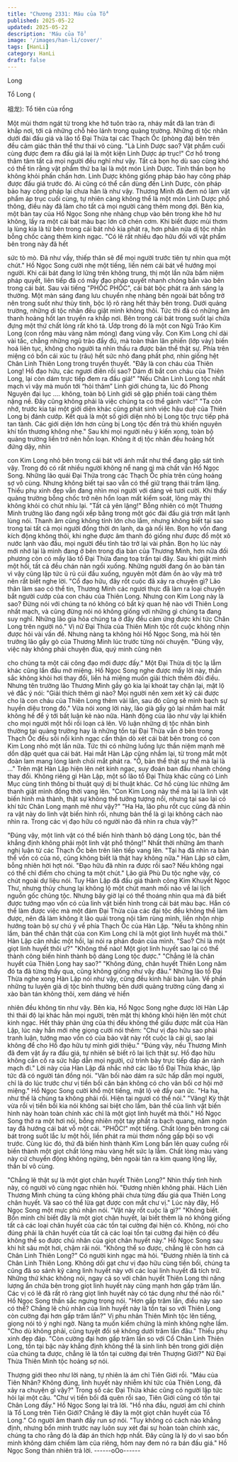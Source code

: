 ```yaml
---
title: "Chương 2331: Máu của Tổ"
published: 2025-05-22
updated: 2025-05-22
description: 'Máu của Tổ'
image: '/images/han-li/cover/'
tags: [HanLi]
category: HanLi
draft: false
---
```


Long

Tổ Long (

祖龙): Tổ tiên của rồng

Một mùi thơm ngát từ trong khe hở tuôn trào ra, nháy mắt đã lan
tràn đi khắp nơi, tới cả những chỗ hẻo lánh trong quảng trường.
Những dị tộc nhân dưới đài đấu giá và lão tổ Đại Thừa tại các
Thạch Ốc (phòng đá) bên trên đều cảm giác thân thể thư thái vô
cùng.
"Là Linh Dược sao? Vật phẩm cuối cùng được đem ra đấu giá lại
là một kiện Linh Dược áp trục!"
Cơ hồ trong thâm tâm tất cả mọi người đều nghĩ như vậy. Tất cả
bọn họ dù sao cũng khó có thể tin rằng vật phẩm thứ ba lại là một
món Linh Dược. Tinh thần bọn họ không khỏi phấn chấn hơn.
Linh Dược không giống pháp bảo hay công pháp được đấu giá
trước đó. Ai cũng có thể cần dùng đến Linh Dược, còn pháp bảo
hay công pháp lại chưa hẳn là như vậy. Thương Minh đã đem nó
làm vật phẩm áp trục cuối cùng, tự nhiên càng không thể là một
món Linh Dược phổ thông, điều này đã làm cho tất cả mọi người
càng thêm mong đợi.
Bên kia, một bàn tay của Hồ Ngọc Song nhẹ nhàng chụp vào bên
trong khe hở hư không, lấy ra một cái bát màu bạc lớn cỡ chén
cơm.
Khi biết được mùi thơm lạ lùng kia là từ bên trong cái bát nhỏ kia
phát ra, hơn phân nửa dị tộc nhân bỗng chốc càng thêm kinh
ngạc.
"Có lẽ rất nhiều đạo hữu đối với vật phẩm bên trong này đã hết

sức tò mò. Đã như vầy, thiếp thân sẽ để mọi người trước tiên tự
nhìn qua một chút." Hồ Ngọc Song cười nhẹ một tiếng, liền ném
cái bát về hướng mọi người. Khi cái bát đang lơ lửng trên không
trung, thị một lần nữa bấm niệm pháp quyết, liên tiếp đã có mấy
đạo pháp quyết nhanh chóng bắn vào bên trong cái bát.
Sau vài tiếng "PHỐC PHỐC", cái bát bộc phát ra ánh sáng lạ
thường. Một màn sáng đang lưu chuyển nhẹ nhàng bên ngoài bát
bỗng trở nên trong suốt như thủy tinh, bộc lộ rõ ràng hết thảy bên
trong.
Dưới quảng trường, những di tộc nhân đều giật mình không thôi.
Tức thì đã có những âm thanh hoảng hốt lan truyền ra khắp nơi.
Bên trong cái bát trong suốt lại chứa đựng một thứ chất lỏng rất
khó tả. Ướp trong đó là một con Ngũ Trảo Kim Long (con rồng
màu vàng năm móng) đang vùng vẫy. Con Kim Long chỉ dài vài
tấc, chẳng những ngũ trảo đầy đủ, mà toàn thân lân phiến (lớp
vảy) biến hoá liên tục, không cho người ta nhìn thấu ra được bản
thể thật sự. Phía trên miệng có bốn cái xúc tu (râu) hết sức nhỏ
đang phất phơ, nhìn giống hệt Chân Linh Thiên Long trong truyền
thuyết.
"Đây là con cháu của Thiên Long! Hồ đạo hữu, các ngươi điên rồi
sao? Dám đi bắt con cháu của Thiên Long, lại còn dám trực tiếp
đem ra đấu giá!"
"Nếu Chân Linh Long tộc nhất mạch vì vậy mà muốn tới “hỏi
thăm” Linh giới chúng ta, lúc đó Phong Nguyên đại lục …. không,
toàn bộ Linh giới sẽ gặp phiền toái càng thêm nặng nề. Đây cũng
không phải là việc chúng ta có thể gánh vác!"
"Ta còn nhớ, trước kia tại một giới diện khác cũng phát sinh việc
hậu duệ của Thiên Long bị đánh cướp. Kết quả là một số giới
diện nhỏ bị Long tộc trực tiếp phá tan tành. Các giới diện lớn hơn
cũng bị Long tộc đến trả thù khiến nguyên khí tổn thương không
nhẹ."
Sau khi mọi người nêu ý kiến xong, toàn bộ quảng trường liền trở
nên hỗn loạn. Không ít dị tộc nhân đều hoảng hốt đứng dậy, nhìn

con Kim Long nhỏ bên trong cái bát với ánh mắt như thể đang
gặp sát tinh vậy. Trong đó có rất nhiều người không nể nang gì
mà chất vấn Hồ Ngọc Song.
Những lão quái Đại Thửa trong các Thạch Ốc phía trên cũng
hoảng sợ vô cùng. Nhưng không biết tại sao vẫn có thể giữ trạng
thái trầm lặng.
Thiếu phụ xinh đẹp vẫn đang nhìn mọi người với dáng vẻ tươi
cười. Khi thấy quảng trường bỗng chốc trở nên hổn loạn mất
kiểm soát, lông mày thị không khỏi có chút nhíu lại.
"Tất cả yên lặng!" Bỗng nhiên có một Thương Minh trưởng lão
đang ngồi xếp bằng trong một góc đài đấu giá trợn mắt lạnh lùng
nói.
Thanh âm cũng không tính lớn cho lắm, nhưng không biết tại sao
trong tai tất cả mọi người đồng thời ớn lạnh, da gà nổi lên. Bọn họ
vốn đang kích động không thôi, khi nghe được âm thanh đó giống
như được đổ một xô nước lạnh vào đầu, mọi người đều tỉnh tảo
trở lại vài phần. Bọn họ lúc này mới nhớ lại là mình đang ở bên
trong địa bàn của Thương Minh, hơn nữa đối phương còn có mấy
lão tổ Đại Thừa đang toạ trấn tại đây.
Sau khi giật mình một hồi, tất cả đều chán nản ngồi xuống.
Những người đang ồn ào bàn tán vì vậy cũng lập tức ũ rủ cúi đầu
xuống, nguyên một đám ồn ào vậy mà trở nên rất biết nghe lời.
"Cổ đạo hữu, đây rốt cuộc đã xảy ra chuyện gì? Lão thân làm sao
có thể tin, Thương Minh các ngươi thực đã làm ra loại chuyện bắt
người cướp của con cháu của Thiên Long. Nhưng con Kim Long
này là sao? Đừng nói với chúng ta nó không có bất kỳ quan hệ
nào với Thiên Long nhất mạch, và cũng đừng nói nó không giống
với những gì chúng ta đang suy nghĩ. Những lão gia hỏa chúng ta
ở đây đều cảm ứng được khí tức Chân Long trên người nó." Vị
nữ Đại Thừa của Thiên Minh tộc rốt cuộc không nhịn được hỏi vài
vấn đề. Nhưng nàng ta không hỏi Hồ Ngọc Song, mà hỏi tên
trưởng lão gầy gò của Thương Minh lúc trước từng nói chuyện.
"Đúng vậy, việc này không phải chuyện đùa, quý minh cũng nên

cho chúng ta một cái công đạo mới được đấy." Một Đại Thừa dị
tộc lạ lẫm khác cũng lần đầu mở miệng.
Hồ Ngọc Song nghe được mấy lời này, thần sắc không khỏi hơi
thay đổi, liền há miệng muốn giải thích thêm đôi điều.
Nhưng tên trưởng lão Thương Minh gầy gò kia lại khoát tay chặn
lại, mặt lộ vẻ đắc ý nói: "Giải thích thêm gì nào? Mọi người nên
xem xét kỹ cái được cho là con cháu của Thiên Long thêm vài
lần, sau đó cũng sẽ minh bạch sự huyền diệu trong đó."
Vừa nói xong lời này, lão già gầy gò lại nhắm hai mắt không hề để
ý tới bất luận kẻ nào nữa.
Hành động của lão như vậy lại khiến cho mọi người một hồi rối
loạn cả lên. Vô luận những dị tộc nhân bình thường tại quảng
trường hay là những tồn tại Đại Thừa vẫn ở bên trong Thạch Ốc
đều sôi nổi kinh ngạc cẩn thận dò xét cái bát bên trong có con
Kim Long nhỏ một lần nữa. Tức thì có những luồng lực thần niệm
mạnh mẽ dồn dập quét qua cái bát.
Hai mắt Hàn Lập cũng nhắm lại, từ trong mắt một đoàn lam mang
lóng lánh chói mắt phát ra.
"Ồ, bản thể thật sự thế mà lại là …" Trên mặt Hàn Lập hiện lên
nét kinh ngạc, suy đoán ban đầu nhanh chóng thay đổi.
Không riêng gì Hàn Lập, một số lão tổ Đại Thừa khác cũng có
Linh Mục cùng tinh thông bí thuật quỷ dị bí thuật khác.
Cơ hồ cùng lúc những âm thanh giật mình đồng thời vang lên.
"Con Kim Long này thế mà lại là linh vật biến hình mà thành, thật
sự không thể tưởng tượng nổi, nhưng tại sao lại có khí tức Chân
Long mạnh mẽ như vậy?"
"Ha Ha, lão phu rốt cục cũng đã nhìn ra vật này do linh vật biến
hình rồi, nhưng bản thể là gì lại không cách nào nhìn ra. Trong
các vị đạo hữu có người nào đã nhìn ra chưa vậy?"

"Đúng vậy, một linh vật có thể biến hình thành bộ dáng Long tộc,
bản thể khẳng định không phải một linh vật phổ thông!" Nhất thời
những âm thanh nghị luận từ các Thạch Ốc bên trên liên tiếp
vang lên.
"Tại hạ đã nhìn ra bản thể vốn có của nó, cũng không biết là thật
hay không nữa." Hàn Lập sờ cằm, bỗng nhiên hời hợt nói.
"Đạo hữu đã nhìn ra được rồi sao? Nếu không ngại có thể chỉ
điểm cho chúng ta một chút." Lão giả Phù Du tộc nghe vậy, có
chút ngoài dự liệu nói.
Tuy Hàn Lập đã đấu giá thành công Kim Khuyết Ngọc Thư,
nhưng thủy chung lại không lộ một chút manh mối nào về lai lịch
nguồn gốc chủng tộc. Nhưng bây giờ lại có thể thoáng nhìn qua
mà đã biết được tướng mạo vốn có của linh vật biến hình trong
cái bát màu bạc. Hắn có thể làm được việc mà một đám Đại Thừa
của các đại tộc đều không thể làm được, nên đã làm không ít lão
quái trong nội tâm rùng mình, liền nhộn nhịp hướng toàn bộ sự
chú ý về phía Thạch Ốc của Hàn Lập.
"Nếu ta không nhìn lầm, bản thể chân thật của con Kim Long chỉ
là một giọt linh huyết mà thôi." Hàn Lập cân nhắc một hồi, lại nói
ra phán đoán của mình.
"Sao? Chỉ là một giọt linh huyết thôi ư?"
"Không thể nào! Một giọt linh huyết sao lại có thể thành công biến
hình thành bộ dáng Long tộc được."
"Chẳng lẽ là chân huyết của Thiên Long hay sao?"
"Không đúng, chân huyết Thiên Long năm đó ta đã từng thấy qua,
cũng không giống như vậy đâu."
Những lão tổ Đại Thừa nghe xong Hàn Lập nói như vậy, cũng đều
kinh hãi bàn luận.
Về phần những tu luyện giả dị tộc bình thường bên dưới quảng
trường cũng đang xì xào bàn tán không thôi, xem dáng vẻ hiển

nhiên đều không tin như vậy.
Bên kia, Hồ Ngọc Song nghe được lời Hàn Lập thì thái độ lại khác
hẳn mọi người, trên mặt thị không khỏi hiện lên một chút kinh
ngạc. Hết thảy phản ứng của thị đều không thể giấu được mắt
của Hàn Lập, lúc này hắn mới nhẹ giọng cười nói thêm: "Chư vị
đạo hữu sao phải tranh luận, tướng mạo vốn có của bảo vật này
rốt cuộc là cái gì, sao lại không để cho Hồ đạo hữu tự mình giới
thiệu."
"Đúng vậy, nếu Thương Minh đã đem vật ấy ra đấu giá, tự nhiên
sẽ biết rõ lai lịch thật sự. Hồ đạo hữu không cần cố ra sức hấp
dẫn mọi người, cứ trình bày trực tiếp đáp án rành mạch đi."
Lời này của Hàn Lập đã nhắc nhở các lão tổ Đại Thừa khác, lập
tức đã có người tán đồng nói.
"Vãn bối nào dám ra sức hấp dẫn mọi người, chỉ là do lúc trước
chư vị tiền bối căn bản không có cho vãn bối cơ hội mở miệng."
Hồ Ngọc Song cười khổ một tiếng, mặt lộ vẻ đầy oan ức.
"Ha ha, như thế là chúng ta không phải rồi. Hiện tại ngươi có thể
nói."
"Vâng! Kỳ thật vừa rồi vị tiền bối kia nói không sai biệt cho lắm,
bản thể của linh vật biến hình này hoàn toàn chính xác chỉ là một
giọt linh huyết mà thôi." Hồ Ngọc Song thở ra một hơi nói, bỗng
nhiên một tay phất ra bạch quang, năm ngón tay đã hướng cái
bát vỗ một cái.
"PHỐC!" một tiếng.
Chất lỏng bên trong cái bát trong suốt lắc lư một hồi, liền phát ra
mùi thơm nồng gấp bội so với trước.
Cùng lúc đó, thứ đã biến hình thành Kim Long bắn lên quay
cuồng rồi biến thành một giọt chất lỏng màu vàng hết sức lạ lẫm.
Chất lỏng màu vàng này cứ chuyển động không ngừng, bên
ngoài tản ra kim quang lộng lẫy, thần bí vô cùng.

"Chẳng lẽ thật sự là một giọt chân huyết Thiên Long?" Nhìn thấy
tình hình này, có người vô cùng ngạc nhiên hỏi.
"Đương nhiên không phải. Hách Liên Thương Minh chúng ta cũng
không phải chưa từng đấu giá qua Thiên Long chân huyết. Và
sao có thể lừa gạt được con mắt chư vị." Lúc này đây, Hồ Ngọc
Song một mực phủ nhận nói.
"Vật này rốt cuộc là gì?”
"Không biết. Bổn minh chỉ biết đây là một giọt chân huyết, lại biết
thêm là nó không giống tất cả các loại chân huyết của các tồn tại
cường đại hiện có. Không, nói cho đúng phải là chân huyết của
tất cả các loại tồn tại cường đại hiện có đều không thể so được
chủ nhân của giọt chân huyết này." Hồ Ngọc Song sau khi hít sâu
một hơi, chậm rãi nói.
"Không thể so được, chẳng lẽ còn hơn cả Chân Linh Thiên
Long?" Có người kinh ngạc mà hỏi.
"Đương nhiên là tính cả Chân Linh Thiên Long. Không dối gạt
chư vị đạo hữu cùng tiền bối, chúng ta cũng đã so sánh kỹ càng
linh huyết này với các loại linh huyết đã tích trữ. Những thứ khác
không nói, ngay cả so với chân huyết Thiên Long thì năng lượng
ẩn chứa bên trong giọt linh huyết này cũng mạnh hơn gấp trăm
lần. Các vị có lẽ đã rất rõ ràng giọt linh huyết này có tác dụng như
thế nào rồi." Hồ Ngọc Song thần sắc ngưng trọng nói.
"Hơn gấp trăm lần, điều này sao có thể? Chẳng lẽ chủ nhân của
linh huyết này là tồn tại so với Thiên Long còn cường đại hơn gấp
trăm lần?" Vị phu nhân Thiên Minh tộc lên tiếng, giọng nói tỏ ý
nghi ngờ. Nàng ta muốn kiểm chứng là mình không nghe lầm.
"Cho dù không phải, cũng tuyệt đối sẽ không dưới trăm lần đâu."
Thiếu phụ xinh đẹp đáp.
"Còn cường đại hơn gấp trăm lần so với Cổ Chân Linh Thiên
Long, tồn tại bậc này khẳng định không thể là sinh linh bên trong
giới diện của chúng ta được, chẳng lẽ là tồn tại cường đại trên
Thượng Giới?" Nữ Đại Thừa Thiên Minh tộc hoảng sợ nói.

Thượng giới theo như lời nàng, tự nhiên là ám chỉ Tiên Giới rồi.
"Máu của Tiên Nhân? Không đúng, linh huyết này nhiễm khí tức
của Thiên Long, đã xảy ra chuyện gì vậy?" Trong số các Đại
Thừa khác cũng có người lập tức hỏi lại một câu.
"Chư vị tiền bối đã quên rồi sao, Tiên Giới cũng có tồn tại Chân
Long đấy." Hồ Ngọc Song lại trả lời.
"Hồ nha đầu, ngươi ám chỉ chính là Tổ Long trên Tiên Giới?
Chẳng lẽ đây là một giọt chân huyết của Tổ Long." Có người âm
thanh đầy run sợ nói.
"Tuy không có cách nào khẳng định, nhưng bổn minh trước nay
luôn suy xét đại sự hoàn toàn chính xác, chúng ta cho rằng đó là
đáp án thích hợp nhất. Đây cũng là lý do vì sao bổn minh không
dám chiếm làm của riêng, hôm nay đem nó ra bán đấu giá." Hồ
Ngọc Song thản nhiên trả lời.
------oOo------
